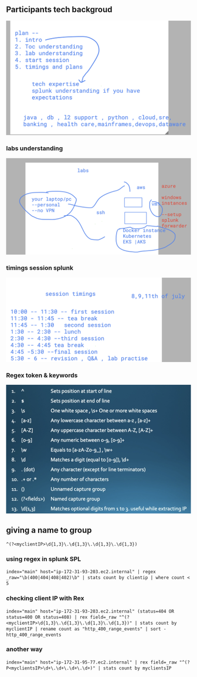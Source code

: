 ## Participants tech backgroud 

<img src="tech.png">

### labs understanding 

<img src="labs.png">



### timings session splunk

<img src="time.png">

### Regex token & keywords 

<img src="token.png">

## giving a name to group 

```
^(?<myclientIP>\d{1,3}\.\d{1,3}\.\d{1,3}\.\d{1,3})
```

### using regex in splunk  SPL 

```
index="main" host="ip-172-31-93-203.ec2.internal" | regex _raw="\b(400|404|408|402)\b" | stats count by clientip | where count < 5
```

### checking client IP with Rex 

```
index="main" host="ip-172-31-93-203.ec2.internal" (status=404 OR status=400 OR status=408) | rex field=_raw "^(?<myclientIP>\d{1,3}\.\d{1,3}\.\d{1,3}\.\d{1,3})" | stats count by myclientIP | rename count as "http_400_range_events" | sort - http_400_range_events
```

### another way 

```
index="main" host="ip-172-31-95-77.ec2.internal" | rex field=_raw "^(?P<myclientsIP>\d+\.\d+\.\d+\.\d+)" | stats count by myclientsIP
```